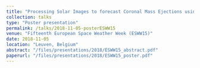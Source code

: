 ```yaml
---
title: "Processing Solar Images to forecast Coronal Mass Ejections using Artificial Intelligence"
collection: talks
type: "Poster presentation"
permalink: /talks/2018-11-05-posterESWW15
venue: "Fifteenth European Space Weather Week (ESWW15)"
date: 2018-11-05
location: "Leuven, Belgium"
abstract: "/files/presentations/2018/ESWW15_abstract.pdf"
paperurl: "/files/presentations/2018/ESWW15_poster.pdf"
---
```

